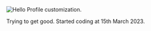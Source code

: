<picture>
<source media="(prefers-color-scheme: dark)" srcset="https://i.pinimg.com/564x/f9/a5/9d/f9a59d8203ae6a7b781928bf08fc39ee.jpg">
  <source media="(prefers-color-scheme: dark)" srcset="https://i.pinimg.com/564x/f9/a5/9d/f9a59d8203ae6a7b781928bf08fc39ee.jpg">
<img alt="Hello Profile customization." src = "https://i.pinimg.com/564x/f9/a5/9d/f9a59d8203ae6a7b781928bf08fc39ee.jpg">
<picture>

Trying to get good. Started coding at 15th March 2023.

<!---
TuysuzTavsan/TuysuzTavsan is a ✨ special ✨ repository because its `README.md` (this file) appears on your GitHub profile.
You can click the Preview link to take a look at your changes.
--->

